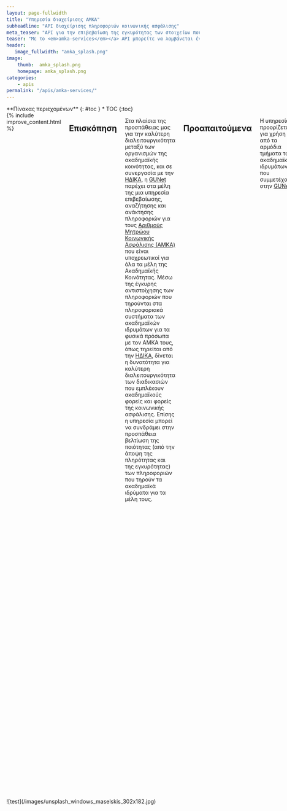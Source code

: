 ```yaml
---
layout: page-fullwidth
title: "Υπηρεσία διαχείρισης AMKA"
subheadline: "API διαχείρισης πληροφοριών κοινωνικής ασφάλισης"
meta_teaser: "API για την επιβεβαίωση της εγκυρότητας των στοιχείων που συνδέονται με τον ΑΜΚΑ."
teaser: "Με το <em>amka-services</em></a> API μπορείτε να λαμβάνεται έγκυρα και επικαιροποιημένα στοιχεία για τους χρήστες σας όπως αυτά εμφανίζονται στα μητρώα κοινωνικής ασφάλισης της ΗΔΙΚΑ"
header:
   image_fullwidth: "amka_splash.png"
image:
    thumb:  amka_splash.png
    homepage: amka_splash.png
categories:
    - apis 
permalink: "/apis/amka-services/"
---
```

<div class="row">
<div class="medium-4 medium-push-8 columns" markdown="1">
<div class="panel radius" markdown="1">
**Πίνακας περιεχομένων**
{: #toc }
*  TOC
{:toc}
</div>
</div><!-- /.medium-4.columns -->

<div class="medium-8 medium-pull-4 columns" markdown="1">
{% include improve_content.html %}

## Επισκόπηση

Στα πλαίσια της προσπάθειας μας για την καλύτερη διαλειτουργικότητα
μεταξύ των οργανισμών της ακαδημαϊκής κοινότητας, και σε συνεργασία με την
[ΗΔΙΚΑ][], η [GUNet][] παρέχει στα μέλη της μια υπηρεσία επιβεβαίωσης, αναζήτησης και ανάκτησης πληροφοριών
για τους [Αριθμούς Μητρώου Κοινωνικής Ασφάλισης (ΑΜΚΑ)][AMKA] που είναι υποχρεωτικοί για όλα τα μέλη της Ακαδημαϊκής Κοινότητας.
Μέσω της έγκυρης αντιστοίχησης των πληροφοριών που τηρούνται στα πληροφοριακά συστήματα
των ακαδημαϊκών ιδρυμάτων για τα φυσικά πρόσωπα με τον ΑΜΚΑ τους, όπως τηρείται
από την [ΗΔΙΚΑ][], δίνεται η δυνατότητα για καλύτερη διαλειτουργικότητα των
διαδικασιών που εμπλέκουν ακαδημαϊκούς φορείς και φορείς της κοινωνικής
ασφάλισης. Επίσης η υπηρεσία μπορεί να συνδράμει στην προσπάθεια βελτίωση της ποιότητας (από την άποψη της πληρότητας και
της εγκυρότητας) των πληροφοριών που τηρούν τα ακαδημαϊκά ιδρύματα για τα μέλη τους.


## Προαπαιτούμενα

Η υπηρεσία προορίζεται για χρήση από τα αρμόδια τμήματα των ακαδημαϊκών
ιδρυμάτων που συμμετέχουν στην [GUNet][]. 

Πρωτού ένα ίδρυμα μπορεί να επωφεληθεί της υπηρεσίας θα πρέπει να του εκχωρηθεί ένα
μυστικό κλειδί για το ίδρυμα, κατόπιν αίτησης των αρμόδιων προσώπων για την διασύνδεση των
πληροφοριακών συστημάτων του ιδρύματος με τις υπηρεσίες της GUNet. Προς το παρόν τα
μυστικά κλειδιά εκδίδονται μέσω της εφαρμογής του [Academic ID][]. Το αρμόδιο
πρόσωπο για την διαχείριση των πληροφοριακών συστημάτων μπορεί, αφού
ταυτοποιηθεί μέσω της ομοσπονδίας της ΕΔΕΤ, συμπληρώνει την [σχετική φόρμα
ενδιαφέροντος][academic-id-form]. Αφού γίνει η αίτηση την, και αφού αυτή
εγκριθεί, ενεργοποιείται το κλειδί και η πρόσβαση στην υπηρεσία θα είναι δυνατή.

## Τεκμηρίωση

Το API της υπηρεσίας είναι διαθέσιμο αρχικά μέσω τεχνολογιών [JSON-RPC][] και
[REST][]. Ακολουθεί η τεκμηρίωση για αυτές τις διεπαφές. Η τεκμηρίωση όπου είναι
δυνατόν προκύπτει αυτόματα από τις προδιαγραφές, που βρίσκονται σε μορφή πηγαίου κώδικα,
στο [`github.com/gunet/amka-services-specs/`][specsrepo].

### Διεπαφή REST

Η διεπαφή REST είναι ένα είδος Web API, που προτείνεται για την κατανάλωση
υπηρεσιών που παρέχονται από τρίτους λόγω της ευελιξίας που προσφέρει και την
ευκολία εξέλιξης στο μέλλον. Είναι τεχνολογία ανεξάρτητη από συγκεκριμένες
πλατφόρμες λειτουργικών ή προγραμματιστικών περιβάλλοντων και βασίζεται
εξ'ολοκλήρου στο πρωτόκολλο HTTP και τις αρχές [REST][]. Πλήρης τεκμηρίωση για
την διεπαφή REST, στα Αγγλικά, καθώς και ένα διαδραστικό περιβάλλον για δοκιμές
μπορεί να βρεθεί στην παρακάτω σελίδα:

> [AMKA Services REST API Documentation][amka-rest-doc]

### Παράδειγμα χρήσης με REST

Παρακάτω θα βρείτε ένα ενδεικτικό παράδειγμα χρήσης του API μέσω της διεπαφής
REST και του γνωστού προγράμματος `curl`. Υποθέτουμε ότι σας έχει εκχωρηθεί το μυστικό κλειδί `209802983402983049280394`
με αναγνωριστικό ID `7`:

    curl --include \
     --header "Accept: application/vnd.collection+json" \
     --header "Authorization: Token 209802983402983049280394" \
     --header "X-AMKA-Token-ID: 7" \
     'https://funhub-devel.gunet.gr/ssn/?familyName=ΠΑΠΑΔΟΠΟΥΛΟΣ&birthDate=1981-05-10&ssn=12093134234'

     {
      "collection": {
        "version": "1.0",
        "items": [
          {
            "href": "http://funhub-devel.gunet.gr/ssn/12093134234",
            "data": [
              {
                "name": "ssn",
                "value": "12093134234"
              },
              {
                "name": "birthDate",
                "value": "1981-05-10"
              },
              {
                "name": "familyName",
                "value": "ΠΑΠΑΔΟΠΟΥΛΟΣ"
              },
              {
                "name": "givenName",
                "value": "ΚΩΝΣΤΑΝΤΙΝΟΣ"
              },
              ...
            ]
          }
        ]
      }
    }


### Διεπαφή JSON-RPC

Η τεχνολογία [JSON-RPC][] είναι ένα διαδεδομένο πρωτόκολο κλήσης απομακρυσμένων μεθόδων
(Remote Procedure Call) για το οποίο υπάρχουν πολλές έτοιμες υλοποιήσεις για 
διάφορες πλατφόρμες και γλώσσες προγραμματισμού. Βασίζεται στην τεχνολογία HTTP
και [JSON][]. Η υπηρεσία υποστηρίζει την έκδοση [JSON-RPC 2.0][jsonrpcspec].
Πλήρης τεκμηρίωση για την διεπαφή JSON-RPC, στα Αγγλικά, καθώς και ένα
διαδραστικό περιβάλλον για δοκιμές μπορεί να βρεθεί στην παρακάτω σελίδα:

> [AMKA Services JSON-RPC API Documentation][amka-jsonrpc-doc]

### Παράδειγμα χρήσης με JSON-RPC με χρήση της γλώσσας Perl

Παρακάτω θα βρείτε ένα ενδεικτικό παράδειγμα χρήσης του API μέσω της διεπαφής
JSON-RPC κάνοντας χρήση της γλώσσας Perl. Υποθέτουμε ότι σας έχει εκχωρηθεί το μυστικό κλειδί `209802983402983049280394`
με αναγνωριστικό ID `7`:

    TODO

 [AMKA]: http://amka.gr/ "Αριθμός Μητρώου Κοινωνικής Ασφάλισης"
 [JSON-RPC]: http://jsonrpc.org/ "κεντρική σελίδα για τοJSON-RPC"
 [ΗΔΙΚΑ]: http://www.idika.gr "ΗΔΙΚΑ: Ηλεκτρονική Διακυβέρνηση Κοινωνικής Ασφάλισης"
 [REST]: http://wikipedia.org/wiki/REST "Representational State Transfer (Wikipedia)"
 [Academic ID]: /apis/academicid/ "GUNet: υπηρεσία AcademicID"
 [amka-rest-doc]: http://docs.amkaservices.apiary.io/ "Τεκμηρίωση διεπαφής REST για την υπηρεσία AMKA"
 [amka-jsonrpc-doc]: https://github.com/gunet/amka-services-spec/blob/master/docs/jsonrpc.md "Τεκμηρίωση διεπαφής JSON-RPC για την υπηρεσία AMKA"
 [specsrepo]: http://github.com/gunet/amka-services-specs/ "Προδιαγραφές για τα API της υπηρεσίας ΑΜΚΑ"
 [jsonrpcspec]: http://www.jsonrpc.org/specification "Προδιαγραφές για την έκδοση 2.0 του JSON-RPC"
 [JSON]: http://www.ietf.org/rfc/rfc4627.txt "RFC4627: Javascript Object Notation"
 [GUNet]: http://gunet.gr "Ακαδημαϊκό διαδίκτυο (GUNet)"
 [academic-id-form]: https://academicid.gunet.gr/#form-of-interest "AcademicID: αίτηση ενδιαφέροντος"

</div><!-- /.medium-8.columns -->
![test](/images/unsplash_windows_maselskis_302x182.jpg)
</div><!-- /.row -->


